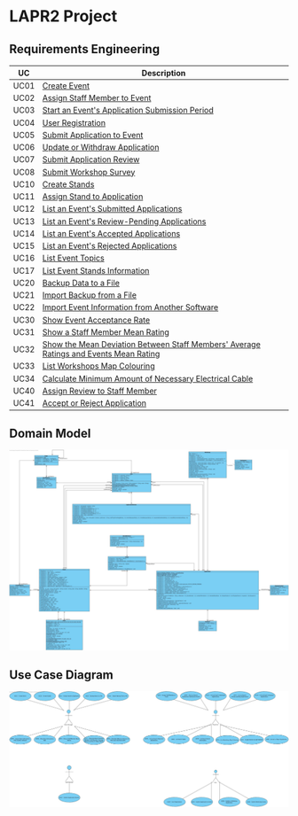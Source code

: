 # **LAPR2 Project**

## **Requirements Engineering**

| **UC** | **Description** |
|--------|-----------------|
| UC01   | [Create Event](RequirementsEngineering/UC01-CreateEvent/UC01-CreateEvent.md) |
| UC02   | [Assign Staff Member to Event](RequirementsEngineering/UC02-AssignStaffMemberToEvent/UC02-AssignStaffMemberToEvent.md) |
| UC03   | [Start an Event's Application Submission Period](RequirementsEngineering/UC03-StartAnEventsApplicationSubmissionPeriod/UC03-StartAnEventsApplicationSubmissionPeriod.md) |
| UC04   | [User Registration](RequirementsEngineering/UC04-UserRegistration/UC04-UserRegistration.md) |
| UC05   | [Submit Application to Event](RequirementsEngineering/UC05-SubmitApplicationToEvent/UC05-SubmitApplicationToEvent.md) |
| UC06   | [Update or Withdraw Application](RequirementsEngineering/UC06-UpdateOrWithdrawApplication/UC06-UpdateOrWithdrawApplication.md) |
| UC07   | [Submit Application Review](RequirementsEngineering/UC07-SubmitApplicationReview/UC07-SubmitApplicationReview.md) |
| UC08   | [Submit Workshop Survey](RequirementsEngineering/UC08-SubmitWorkshopSurvey/UC08-SubmitWorkshopSurvey.md) |
| UC10   | [Create Stands](RequirementsEngineering/UC10-CreateStands/UC10-CreateStands.md) |
| UC11   | [Assign Stand to Application](RequirementsEngineering/UC11-AssignStandToApplication/UC11-AssignStandToApplication.md) |
| UC12   | [List an Event's Submitted Applications](RequirementsEngineering/UC12-ListAnEventsSubmittedApplications/UC12-ListAnEventsSubmittedApplications.md) |
| UC13   | [List an Event's Review-Pending Applications](RequirementsEngineering/UC13-ListAnEventsReviewPendingApplications/UC13-ListAnEventsReviewPendingApplications.md) |
| UC14   | [List an Event's Accepted Applications](RequirementsEngineering/UC14-ListAnEventsAcceptedApplications/UC14-ListAnEventsAcceptedApplications.md) |
| UC15   | [List an Event's Rejected Applications](RequirementsEngineering/UC15-ListAnEventsRejectedApplications/UC15-ListAnEventsRejectedApplications.md) |
| UC16   | [List Event Topics](RequirementsEngineering/UC16-ListEventTopics/UC16-ListEventTopics.md) |
| UC17   | [List Event Stands Information](RequirementsEngineering/UC17-ListEventStandsInformation/UC17-ListEventStandsInformation.md) |
| UC20   | [Backup Data to a File](RequirementsEngineering/UC20-BackupDataToAFile/UC20-BackupDataToAFile.md) |
| UC21   | [Import Backup from a File](RequirementsEngineering/UC21-ImportBackupFromAFile/UC21-ImportBackupFromAFile.md) |
| UC22   | [Import Event Information from Another Software](RequirementsEngineering/UC22-ImportEventInformationFromAnotherSoftware/UC22-ImportEventInformationFromAnotherSoftware.md) |
| UC30   | [Show Event Acceptance Rate](RequirementsEngineering/UC30-ShowEventAcceptanceRate/UC30-ShowEventAcceptanceRate.md) |
| UC31   | [Show a Staff Member Mean Rating](RequirementsEngineering/UC31-ShowAStaffMemberMeanRating/UC31-ShowAStaffMemberMeanRating.md) |
| UC32   | [Show the Mean Deviation Between Staff Members' Average Ratings and Events Mean Rating](RequirementsEngineering/UC32-ShowTheMeanDeviationBetweenStaffMembersAverageRatingsAndEventsMeanRating/UC32-ShowTheMeanDeviationBetweenStaffMembersAverageRatingsAndEventsMeanRating.md) |
| UC33   | [List Workshops Map Colouring](RequirementsEngineering/UC33-ListWorkshopsMapColouring/UC33-ListWorkshopsMapColouring.md) |
| UC34   | [Calculate Minimum Amount of Necessary Electrical Cable](RequirementsEngineering/UC34-CalculateMinimumAmountOfNecessaryElectricalCable/UC34-CalculateMinimumAmountOfNecessaryElectricalCable.md) |
| UC40   | [Assign Review to Staff Member](RequirementsEngineering/UC40-AssignReviewToStaffMember/UC40-AssignReviewToStaffMember.md) |
| UC41   | [Accept or Reject Application](RequirementsEngineering/UC41-AcceptOrRejectApplication/UC41-AcceptOrRejectApplication.md) |

## **Domain Model**

![Domain Model](DomainModel.jpg)

## **Use Case Diagram**

![Use Case Diagram](UseCaseDiagram.jpg)